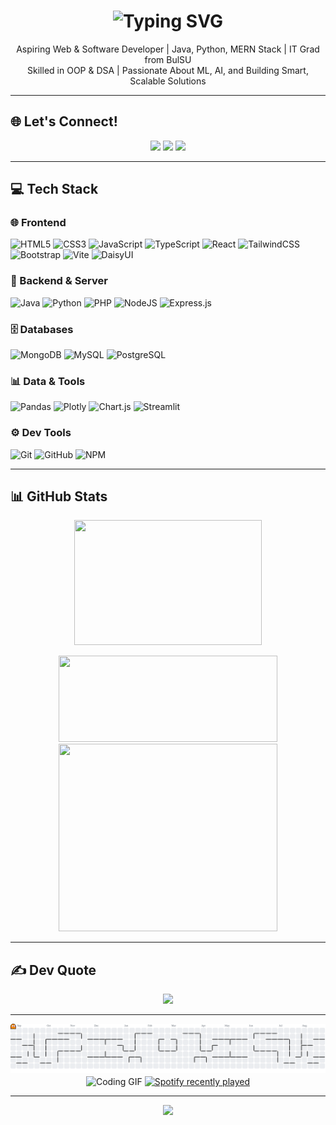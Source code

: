 <h1 align="center">
  <img src="https://readme-typing-svg.demolab.com?font=Fira+Code&weight=500&size=24&duration=4000&pause=1000&center=true&vCenter=true&width=650&lines=Building+the+Future+One+Commit+at+a+Time" alt="Typing SVG" />
</h1>


<p align="center">
  Aspiring Web & Software Developer | Java, Python, MERN Stack | IT Grad from BulSU <br/>
  Skilled in OOP & DSA | Passionate About ML, AI, and Building Smart, Scalable Solutions
</p>

---

## 🌐 Let's Connect!

<p align="center">
  <a href="https://www.facebook.com/gregclarence.zausa"><img src="https://img.shields.io/badge/Facebook-%231877F2.svg?logo=Facebook&logoColor=white&style=for-the-badge" /></a>
  <a href="https://instagram.com/gczxc_"><img src="https://img.shields.io/badge/Instagram-%23E4405F.svg?logo=Instagram&logoColor=white&style=for-the-badge" /></a>
  <a href="https://www.linkedin.com/in/greg-clarence-zausa-a8babb293/"><img src="https://img.shields.io/badge/LinkedIn-%230077B5.svg?logo=linkedin&logoColor=white&style=for-the-badge" /></a>
</p>

---

## 💻 Tech Stack

### 🌐 Frontend
![HTML5](https://img.shields.io/badge/html5-%23E34F26.svg?style=for-the-badge&logo=html5&logoColor=white)
![CSS3](https://img.shields.io/badge/css3-%231572B6.svg?style=for-the-badge&logo=css3&logoColor=white)
![JavaScript](https://img.shields.io/badge/javascript-%23323330.svg?style=for-the-badge&logo=javascript&logoColor=%23F7DF1E)
![TypeScript](https://img.shields.io/badge/typescript-%23007ACC.svg?style=for-the-badge&logo=typescript&logoColor=white)
![React](https://img.shields.io/badge/react-%2320232a.svg?style=for-the-badge&logo=react&logoColor=%2361DAFB)
![TailwindCSS](https://img.shields.io/badge/tailwindcss-%2338B2AC.svg?style=for-the-badge&logo=tailwind-css&logoColor=white)
![Bootstrap](https://img.shields.io/badge/bootstrap-%238511FA.svg?style=for-the-badge&logo=bootstrap&logoColor=white)
![Vite](https://img.shields.io/badge/vite-%23646CFF.svg?style=for-the-badge&logo=vite&logoColor=white)
![DaisyUI](https://img.shields.io/badge/daisyui-5A0EF8?style=for-the-badge&logo=daisyui&logoColor=white)

### 🧠 Backend & Server
![Java](https://img.shields.io/badge/java-%23ED8B00.svg?style=for-the-badge&logo=openjdk&logoColor=white)
![Python](https://img.shields.io/badge/python-3670A0?style=for-the-badge&logo=python&logoColor=ffdd54)
![PHP](https://img.shields.io/badge/php-%23777BB4.svg?style=for-the-badge&logo=php&logoColor=white)
![NodeJS](https://img.shields.io/badge/node.js-6DA55F?style=for-the-badge&logo=node.js&logoColor=white)
![Express.js](https://img.shields.io/badge/express.js-%23404d59.svg?style=for-the-badge&logo=express&logoColor=%2361DAFB)

### 🗄️ Databases
![MongoDB](https://img.shields.io/badge/MongoDB-%234ea94b.svg?style=for-the-badge&logo=mongodb&logoColor=white)
![MySQL](https://img.shields.io/badge/mysql-4479A1.svg?style=for-the-badge&logo=mysql&logoColor=white)
![PostgreSQL](https://img.shields.io/badge/postgres-%23316192.svg?style=for-the-badge&logo=postgresql&logoColor=white)

### 📊 Data & Tools
![Pandas](https://img.shields.io/badge/pandas-%23150458.svg?style=for-the-badge&logo=pandas&logoColor=white)
![Plotly](https://img.shields.io/badge/Plotly-%233F4F75.svg?style=for-the-badge&logo=plotly&logoColor=white)
![Chart.js](https://img.shields.io/badge/chart.js-F5788D.svg?style=for-the-badge&logo=chart.js&logoColor=white)
![Streamlit](https://img.shields.io/badge/Streamlit-%23FE4B4B.svg?style=for-the-badge&logo=streamlit&logoColor=white)

### ⚙️ Dev Tools
![Git](https://img.shields.io/badge/git-%23F05033.svg?style=for-the-badge&logo=git&logoColor=white)
![GitHub](https://img.shields.io/badge/github-%23121011.svg?style=for-the-badge&logo=github&logoColor=white)
![NPM](https://img.shields.io/badge/NPM-%23CB3837.svg?style=for-the-badge&logo=npm&logoColor=white)

---

## 📊 GitHub Stats
<p align="center">
  <img src="https://github-readme-stats.vercel.app/api/top-langs/?username=GregZausa&theme=blue_navy&hide_border=false&include_all_commits=false&count_private=false&layout=compact" width="300" height="200"/>
</p>
<p align="center">
  <img src="https://github-readme-stats.vercel.app/api?username=GregZausa&theme=blue_navy&hide_border=false&include_all_commits=false&count_private=false" height="138" width="350"/>
  <img src="https://nirzak-streak-stats.vercel.app/?user=GregZausa&theme=blue_navy&hide_border=false" height="300" width="350"/>
</p>

---

## ✍️ Dev Quote

<p align="center">
  <img src="https://quotes-github-readme.vercel.app/api?type=horizontal&theme=radical" />
</p>

---
<!-- ![snake gif](https://github.com/YOUR_USERNAME/YOUR_USERNAME/blob/output/github-snake-dark.svg) -->
<picture>
  <source media="(prefers-color-scheme: light)" srcset="https://raw.githubusercontent.com/GregZausa/GregZausa/output/pacman-contribution-graph.svg">
  <img alt="Pac-Man contribution graph" src="https://raw.githubusercontent.com/GregZausa/GregZausa/output/pacman-contribution-graph.svg">
</picture>
<div align="center">
  <img align="center" height="500" width="300" src="https://media.giphy.com/media/v1.Y2lkPTc5MGI3NjExcTRiYnkxdDhpNDVycm1sZnJzbWZpY2Z1eHZmcWd6a2xuaXpxeWR0dSZlcD12MV9naWZzX3NlYXJjaCZjdD1n/1qErVv5GVUac8uqBJU/giphy.gif" alt="Coding GIF" />
  <a href="https://open.spotify.com/user/31smfdyluo5gazlh26qwi4f5zf4m">
    <img align="center" height="200" width="300" src="https://spotify-recently-played-readme.vercel.app/api?user=31smfdyluo5gazlh26qwi4f5zf4m&count=5&unique=true" alt="Spotify recently played" />
  </a>
</div>

---

<p align="center">
  <img src="https://komarev.com/ghpvc/?username=GregZausa&label=Profile+Views&color=0e75b6&style=for-the-badge" />
</p>
